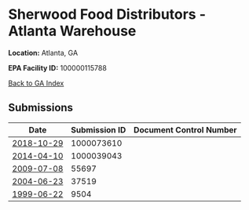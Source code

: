 # Sherwood Food Distributors - Atlanta Warehouse

**Location:** Atlanta, GA

**EPA Facility ID:** 100000115788

[Back to GA Index](../../index.md)

## Submissions

| Date | Submission ID | Document Control Number |
|------|--------------|-------------------------|
| [2018-10-29](submissions/1000073610.md) | 1000073610 |  |
| [2014-04-10](submissions/1000039043.md) | 1000039043 |  |
| [2009-07-08](submissions/55697.md) | 55697 |  |
| [2004-06-23](submissions/37519.md) | 37519 |  |
| [1999-06-22](submissions/9504.md) | 9504 |  |
